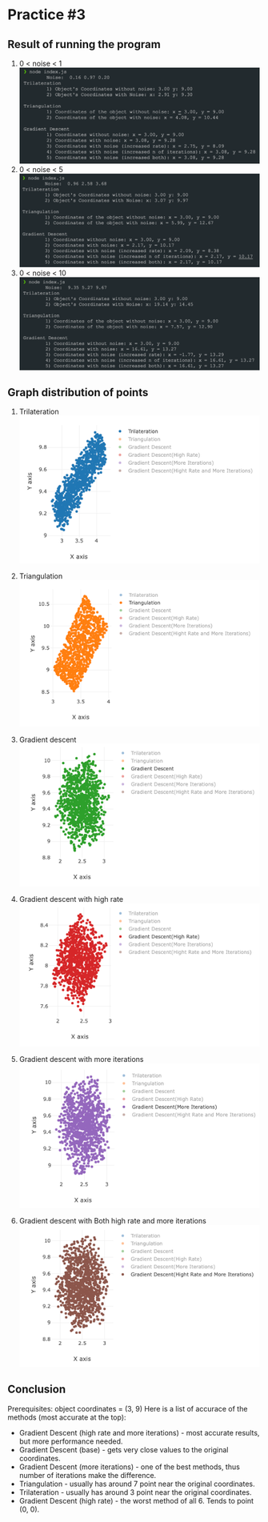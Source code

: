 # Practice #3

## Result of running the program

1. 0 < noise < 1
   ![1](./img/image1.png)
1. 0 < noise < 5
   ![2](./img/image2.png)
1. 0 < noise < 10
   ![3](./img/image3.png)

## Graph distribution of points

1. Trilateration
   ![4](./img/m1.png)

2. Triangulation
   ![5](./img/m2.png)

3. Gradient descent
   ![6](./img/m3.png)

4. Gradient descent with high rate
   ![7](./img/m4.png)

5. Gradient descent with more iterations
   ![8](./img/m5.png)

6. Gradient descent with Both high rate and more iterations
   ![9](./img/m6.png)

## Conclusion

Prerequisites: object coordinates = (3, 9)
Here is a list of accurace of the methods (most accurate at the top):

- Gradient Descent (high rate and more iterations) - most accurate results, but more performance needed.
- Gradient Descent (base) - gets very close values to the original coordinates.
- Gradient Descent (more iterations) - one of the best methods, thus number of iterations make the difference.
- Triangulation - usually has around 7 point near the original coordinates.
- Trilateration - usually has around 3 point near the original coordinates.
- Gradient Descent (high rate) - the worst method of all 6. Tends to point (0, 0).
